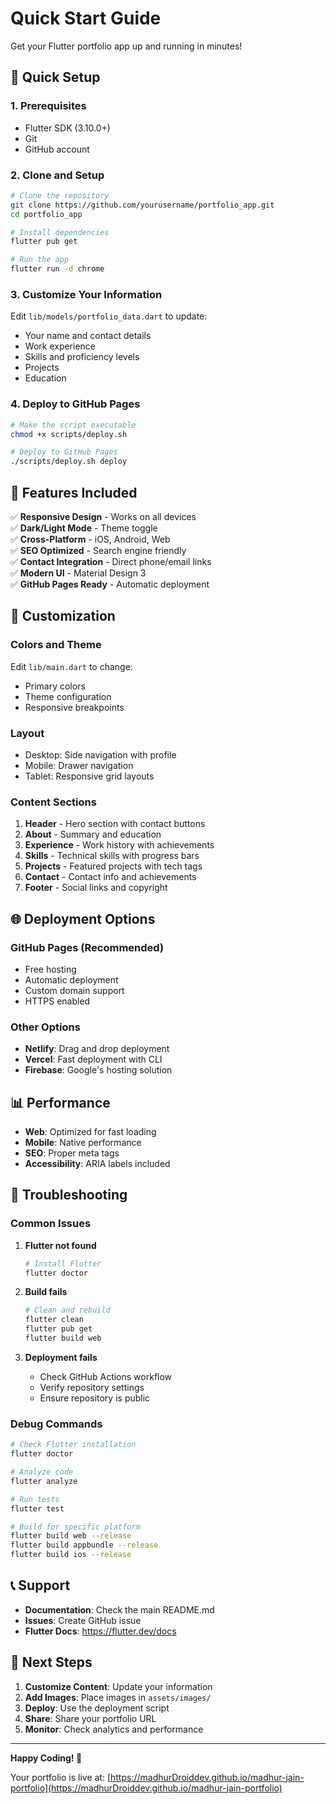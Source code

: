 # Quick Start Guide

Get your Flutter portfolio app up and running in minutes!

## 🚀 Quick Setup

### 1. Prerequisites
- Flutter SDK (3.10.0+)
- Git
- GitHub account

### 2. Clone and Setup
```bash
# Clone the repository
git clone https://github.com/yourusername/portfolio_app.git
cd portfolio_app

# Install dependencies
flutter pub get

# Run the app
flutter run -d chrome
```

### 3. Customize Your Information
Edit `lib/models/portfolio_data.dart` to update:
- Your name and contact details
- Work experience
- Skills and proficiency levels
- Projects
- Education

### 4. Deploy to GitHub Pages
```bash
# Make the script executable
chmod +x scripts/deploy.sh

# Deploy to GitHub Pages
./scripts/deploy.sh deploy
```

## 📱 Features Included

✅ **Responsive Design** - Works on all devices  
✅ **Dark/Light Mode** - Theme toggle  
✅ **Cross-Platform** - iOS, Android, Web  
✅ **SEO Optimized** - Search engine friendly  
✅ **Contact Integration** - Direct phone/email links  
✅ **Modern UI** - Material Design 3  
✅ **GitHub Pages Ready** - Automatic deployment  

## 🎨 Customization

### Colors and Theme
Edit `lib/main.dart` to change:
- Primary colors
- Theme configuration
- Responsive breakpoints

### Layout
- Desktop: Side navigation with profile
- Mobile: Drawer navigation
- Tablet: Responsive grid layouts

### Content Sections
1. **Header** - Hero section with contact buttons
2. **About** - Summary and education
3. **Experience** - Work history with achievements
4. **Skills** - Technical skills with progress bars
5. **Projects** - Featured projects with tech tags
6. **Contact** - Contact info and achievements
7. **Footer** - Social links and copyright

## 🌐 Deployment Options

### GitHub Pages (Recommended)
- Free hosting
- Automatic deployment
- Custom domain support
- HTTPS enabled

### Other Options
- **Netlify**: Drag and drop deployment
- **Vercel**: Fast deployment with CLI
- **Firebase**: Google's hosting solution

## 📊 Performance

- **Web**: Optimized for fast loading
- **Mobile**: Native performance
- **SEO**: Proper meta tags
- **Accessibility**: ARIA labels included

## 🔧 Troubleshooting

### Common Issues

1. **Flutter not found**
   ```bash
   # Install Flutter
   flutter doctor
   ```

2. **Build fails**
   ```bash
   # Clean and rebuild
   flutter clean
   flutter pub get
   flutter build web
   ```

3. **Deployment fails**
   - Check GitHub Actions workflow
   - Verify repository settings
   - Ensure repository is public

### Debug Commands
```bash
# Check Flutter installation
flutter doctor

# Analyze code
flutter analyze

# Run tests
flutter test

# Build for specific platform
flutter build web --release
flutter build appbundle --release
flutter build ios --release
```

## 📞 Support

- **Documentation**: Check the main README.md
- **Issues**: Create GitHub issue
- **Flutter Docs**: https://flutter.dev/docs

## 🎯 Next Steps

1. **Customize Content**: Update your information
2. **Add Images**: Place images in `assets/images/`
3. **Deploy**: Use the deployment script
4. **Share**: Share your portfolio URL
5. **Monitor**: Check analytics and performance

---

**Happy Coding! 🚀**

Your portfolio is live at: [https://madhurDroiddev.github.io/madhur-jain-portfolio](https://madhurDroiddev.github.io/madhur-jain-portfolio)